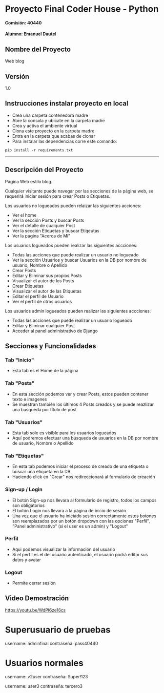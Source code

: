 # Proyecto Final Coder House - Python
#### Comisión: 40440
#### Alumno: Emanuel Dautel

## Nombre del Proyecto
Web blog

## Versión
1.0

## Instrucciones instalar proyecto en local
+ Crea una carpeta contenedora madre
+ Abre la consola y ubicate en la carpeta madre
+ Crea y activa el ambiente virtual
+ Clona este proyecto en la carpeta madre
+ Entra en la carpeta que acabas de clonar
+ Para instalar las dependencias corre este comando:

```
pip install -r requirements.txt
```
---
## Descripción del Proyecto
Página Web estilo blog.

Cualquier visitante puede navegar por las secciones de la página web, se requerirá iniciar sesión para crear Posts o Etiquetas.

Los usuarios no logueados pueden relaizar las siguientes acciones:
- Ver el home
- Ver la sección Posts y buscar Posts
- Ver el detalle de cualquier Post
- Ver la sección Etiquetas y buscar Etiqeutas
- Ver la página "Acerca de Mi"

Los usuarios logueados pueden realizar las siguientes accciones:
- Todas las acciones que puede realizar un usuario no logueado
- Ver la sección Usuarios y buscar Usuarios en la DB por nombre de usuario, Nombre o Apellido
- Crear Posts
- Editar y Eliminar sus propios Posts
- Visualizar el autor de los Posts
- Crear Etiquetas
- Visualizar el autor de las Etiquetas
- Editar el perfil de Usuario
- Ver el perfil de otros usuarios

Los usuarios admin logueados pueden realizar las siguientes accciones:
- Todas las acciones que puede realizar un usuario logueado
- Editar y Eliminar cualquier Post
- Acceder al panel administrativo de Django

## Secciones y Funcionalidades

### Tab "Inicio"
+ Esta tab es el Home de la página

### Tab "Posts"
+ En esta sección podemos ver y crear Posts, estos pueden contener texto e imagenes
+ Se muestran también los últimos 4 Posts creados y se puede reazlizar una busqueda por título de post

### Tab "Usuarios"
+ Esta tab solo es visible para los usuarios logueados
+ Aquí podremos efectuar una búsqueda de usuarios en la DB por nombre de usuario, Nombre o Apellido

### Tab "Etiquetas"
+ En esta tab podemos iniciar el proceso de creado de una etiqueta o buscar una etiqueta en la DB
+ Haciendo click en "Crear" nos redireccionará al formulario de creación

### Sign-up / Login
+ El botón Sign-up nos llevara al formulario de registro, todos los campos son obligatorios
+ El botón Login nos llevara a la página de inicio de sesión
+ Una vez que el usuario ha iniciado sesión correctamente estos botones son reemplazados por un botón dropdown con las opciones "Perfil", "Panel administrativo" (si el user es un admin) y "Logout"

### Perfil
+ Aqui podemos visualizar la información del usuario
+ Si el perfil es el del usuario autenticado, el usuario podrá editar sus datos y avatar

### Logout
+ Permite cerrar sesión

## Video Demostración
https://youtu.be/WdPl6ze16cs

# Superusuario de pruebas
username: adminfinal
contraseña: pass40440

# Usuarios normales
username: v2user
contraseña: Super!123

username: user3
contraseña: tercero3